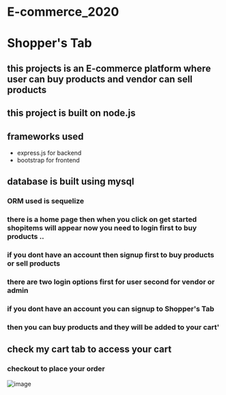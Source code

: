 # E-commerce_2020
# Shopper's Tab
## this projects is an E-commerce platform where user can buy products and vendor can sell products 
## this project is built on node.js
## frameworks used
* express.js for backend
* bootstrap for frontend
## database is built using mysql
### ORM used is sequelize
### there is a home page then when you click on get started shopitems will appear now you need to login first to buy products ..
### if you dont have an account then signup first to buy products or sell products
### there are two login options first for user second for vendor or admin
### if you dont have an account you can signup to Shopper's Tab
### then you can buy products and they will be added to your cart'
## check my cart tab to access your cart
 ### checkout to place your order

![image](/public/wallpapers/joker.jpeg)
